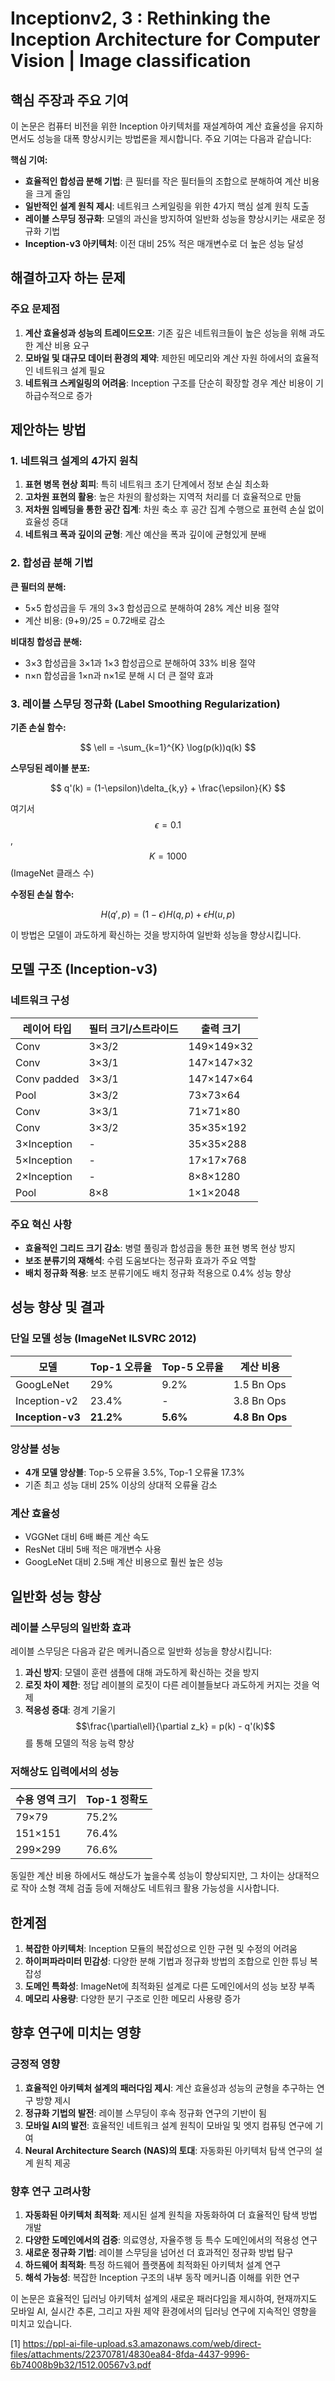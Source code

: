 # Inceptionv2, 3 : Rethinking the Inception Architecture for Computer Vision | Image classification

## 핵심 주장과 주요 기여

이 논문은 컴퓨터 비전을 위한 Inception 아키텍처를 재설계하여 계산 효율성을 유지하면서도 성능을 대폭 향상시키는 방법론을 제시합니다. 주요 기여는 다음과 같습니다:

**핵심 기여:**
- **효율적인 합성곱 분해 기법**: 큰 필터를 작은 필터들의 조합으로 분해하여 계산 비용을 크게 줄임
- **일반적인 설계 원칙 제시**: 네트워크 스케일링을 위한 4가지 핵심 설계 원칙 도출
- **레이블 스무딩 정규화**: 모델의 과신을 방지하여 일반화 성능을 향상시키는 새로운 정규화 기법
- **Inception-v3 아키텍처**: 이전 대비 25% 적은 매개변수로 더 높은 성능 달성

## 해결하고자 하는 문제

### 주요 문제점
1. **계산 효율성과 성능의 트레이드오프**: 기존 깊은 네트워크들이 높은 성능을 위해 과도한 계산 비용 요구
2. **모바일 및 대규모 데이터 환경의 제약**: 제한된 메모리와 계산 자원 하에서의 효율적인 네트워크 설계 필요
3. **네트워크 스케일링의 어려움**: Inception 구조를 단순히 확장할 경우 계산 비용이 기하급수적으로 증가

## 제안하는 방법

### 1. 네트워크 설계의 4가지 원칙

1. **표현 병목 현상 회피**: 특히 네트워크 초기 단계에서 정보 손실 최소화
2. **고차원 표현의 활용**: 높은 차원의 활성화는 지역적 처리를 더 효율적으로 만듦
3. **저차원 임베딩을 통한 공간 집계**: 차원 축소 후 공간 집계 수행으로 표현력 손실 없이 효율성 증대
4. **네트워크 폭과 깊이의 균형**: 계산 예산을 폭과 깊이에 균형있게 분배

### 2. 합성곱 분해 기법

**큰 필터의 분해:**
- 5×5 합성곱을 두 개의 3×3 합성곱으로 분해하여 28% 계산 비용 절약
- 계산 비용: (9+9)/25 = 0.72배로 감소

**비대칭 합성곱 분해:**
- 3×3 합성곱을 3×1과 1×3 합성곱으로 분해하여 33% 비용 절약
- n×n 합성곱을 1×n과 n×1로 분해 시 더 큰 절약 효과

### 3. 레이블 스무딩 정규화 (Label Smoothing Regularization)

**기존 손실 함수:**

$$ \ell = -\sum_{k=1}^{K} \log(p(k))q(k) $$

**스무딩된 레이블 분포:**

$$ q'(k) = (1-\epsilon)\delta_{k,y} + \frac{\epsilon}{K} $$

여기서 $$\epsilon = 0.1$$, $$K = 1000$$ (ImageNet 클래스 수)

**수정된 손실 함수:**

$$ H(q', p) = (1-\epsilon)H(q, p) + \epsilon H(u, p) $$

이 방법은 모델이 과도하게 확신하는 것을 방지하여 일반화 성능을 향상시킵니다.

## 모델 구조 (Inception-v3)

### 네트워크 구성
| 레이어 타입 | 필터 크기/스트라이드 | 출력 크기 |
|------------|-------------------|----------|
| Conv | 3×3/2 | 149×149×32 |
| Conv | 3×3/1 | 147×147×32 |
| Conv padded | 3×3/1 | 147×147×64 |
| Pool | 3×3/2 | 73×73×64 |
| Conv | 3×3/1 | 71×71×80 |
| Conv | 3×3/2 | 35×35×192 |
| 3×Inception | - | 35×35×288 |
| 5×Inception | - | 17×17×768 |
| 2×Inception | - | 8×8×1280 |
| Pool | 8×8 | 1×1×2048 |

### 주요 혁신 사항
- **효율적인 그리드 크기 감소**: 병렬 풀링과 합성곱을 통한 표현 병목 현상 방지
- **보조 분류기의 재해석**: 수렴 도움보다는 정규화 효과가 주요 역할
- **배치 정규화 적용**: 보조 분류기에도 배치 정규화 적용으로 0.4% 성능 향상

## 성능 향상 및 결과

### 단일 모델 성능 (ImageNet ILSVRC 2012)
| 모델 | Top-1 오류율 | Top-5 오류율 | 계산 비용 |
|------|-------------|-------------|----------|
| GoogLeNet | 29% | 9.2% | 1.5 Bn Ops |
| Inception-v2 | 23.4% | - | 3.8 Bn Ops |
| **Inception-v3** | **21.2%** | **5.6%** | **4.8 Bn Ops** |

### 앙상블 성능
- **4개 모델 앙상블**: Top-5 오류율 3.5%, Top-1 오류율 17.3%
- 기존 최고 성능 대비 25% 이상의 상대적 오류율 감소

### 계산 효율성
- VGGNet 대비 6배 빠른 계산 속도
- ResNet 대비 5배 적은 매개변수 사용
- GoogLeNet 대비 2.5배 계산 비용으로 훨씬 높은 성능

## 일반화 성능 향상

### 레이블 스무딩의 일반화 효과
레이블 스무딩은 다음과 같은 메커니즘으로 일반화 성능을 향상시킵니다:

1. **과신 방지**: 모델이 훈련 샘플에 대해 과도하게 확신하는 것을 방지
2. **로짓 차이 제한**: 정답 레이블의 로짓이 다른 레이블들보다 과도하게 커지는 것을 억제
3. **적응성 증대**: 경계 기울기 $$\frac{\partial\ell}{\partial z_k} = p(k) - q'(k)$$를 통해 모델의 적응 능력 향상

### 저해상도 입력에서의 성능
| 수용 영역 크기 | Top-1 정확도 |
|---------------|-------------|
| 79×79 | 75.2% |
| 151×151 | 76.4% |
| 299×299 | 76.6% |

동일한 계산 비용 하에서도 해상도가 높을수록 성능이 향상되지만, 그 차이는 상대적으로 작아 소형 객체 검출 등에 저해상도 네트워크 활용 가능성을 시사합니다.

## 한계점

1. **복잡한 아키텍처**: Inception 모듈의 복잡성으로 인한 구현 및 수정의 어려움
2. **하이퍼파라미터 민감성**: 다양한 분해 기법과 정규화 방법의 조합으로 인한 튜닝 복잡성
3. **도메인 특화성**: ImageNet에 최적화된 설계로 다른 도메인에서의 성능 보장 부족
4. **메모리 사용량**: 다양한 분기 구조로 인한 메모리 사용량 증가

## 향후 연구에 미치는 영향

### 긍정적 영향
1. **효율적인 아키텍처 설계의 패러다임 제시**: 계산 효율성과 성능의 균형을 추구하는 연구 방향 제시
2. **정규화 기법의 발전**: 레이블 스무딩이 후속 정규화 연구의 기반이 됨
3. **모바일 AI의 발전**: 효율적인 네트워크 설계 원칙이 모바일 및 엣지 컴퓨팅 연구에 기여
4. **Neural Architecture Search (NAS)의 토대**: 자동화된 아키텍처 탐색 연구의 설계 원칙 제공

### 향후 연구 고려사항

1. **자동화된 아키텍처 최적화**: 제시된 설계 원칙을 자동화하여 더 효율적인 탐색 방법 개발
2. **다양한 도메인에서의 검증**: 의료영상, 자율주행 등 특수 도메인에서의 적용성 연구
3. **새로운 정규화 기법**: 레이블 스무딩을 넘어선 더 효과적인 정규화 방법 탐구
4. **하드웨어 최적화**: 특정 하드웨어 플랫폼에 최적화된 아키텍처 설계 연구
5. **해석 가능성**: 복잡한 Inception 구조의 내부 동작 메커니즘 이해를 위한 연구

이 논문은 효율적인 딥러닝 아키텍처 설계의 새로운 패러다임을 제시하여, 현재까지도 모바일 AI, 실시간 추론, 그리고 자원 제약 환경에서의 딥러닝 연구에 지속적인 영향을 미치고 있습니다.

[1] https://ppl-ai-file-upload.s3.amazonaws.com/web/direct-files/attachments/22370781/4830ea84-8fda-4437-9996-6b74008b9b32/1512.00567v3.pdf
